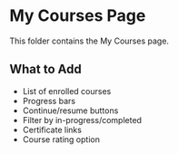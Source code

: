 # My Courses Page

This folder contains the My Courses page.

## What to Add
- List of enrolled courses
- Progress bars
- Continue/resume buttons
- Filter by in-progress/completed
- Certificate links
- Course rating option